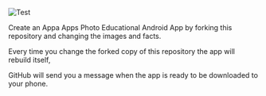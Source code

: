 ![Test](https://github.com/philiprbrenan/AppaAppsGitHubPhotoApp/workflows/Test/badge.svg)

Create an Appa Apps Photo Educational Android App by forking this repository
and changing the images and facts.

Every time you change the forked copy of this repository the app will rebuild
itself,

GitHub will send you a message when the app is ready to be downloaded to your
phone.
